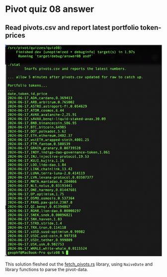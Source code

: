 # Pivot quiz 08 answer

## Read pivots.csv and report latest portfolio token-prices

![Portfolio report from pivot-data](../../status/imgs/portfolio-prices.png)

This solution fleshed out the 
[fetch_pivots.rs](../../swerve/fetch_pivots.rs) library, using `NaiveDate`
and library functions to parse the pivot-data.

